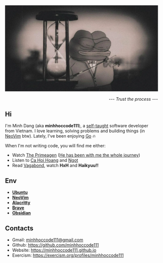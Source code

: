 ![Pepe Violin](pepe-violin.webp)

<div align="right"><i>--- Trust the process ---</i></div>

## Hi

I'm Minh Dang (aka **minhhoccode111**), a [self-taught](https://www.theodinproject.com/) software developer from Vietnam.
I love learning, solving problems and building things (in [NeoVim](https://github.com/minhhoccode111/nvim) btw).
Lately, I've been enjoying [Go](https://go.dev/) 🔥

When I'm not writing code, you will find me either:

- Watch [The Primeagen](https://www.youtube.com/watch?v=QIyc6NKS5J0) ([He has been with me the whole journey](https://www.youtube.com/watch?v=96VlfN7ViyE))
- Listen to [Ca Hoi Hoang](https://www.youtube.com/@cahoihoang) and [Ngot](https://www.youtube.com/c/Ng%E1%BB%8Dtband)
- Read [Vagabond](https://drive.google.com/drive/u/0/folders/1o7A4S189u5SZyDmnbok3sN9rvu3q39me), watch **HxH** and **Haikyuu!!**

## Env

- **[Ubuntu](https://ubuntu.com/)**
- **[NeoVim](https://neovim.io/)**
- **[Alacritty](https://alacritty.org/)**
- **[Brave](https://brave.com/)**
- **[Obsidian](https://obsidian.md/)**

## Contacts

- Gmail: <minhhoccode111@gmail.com>
- Github: <https://github.com/minhhoccode111>
- Website: <https://minhhoccode111.github.io>
- Exercism: <https://exercism.org/profiles/minhhoccode111>

<!-- <div class="youtube-wrapper" style="position: relative; width: 75%; padding-bottom: 42.1875%; margin: 1rem auto;"> -->
<!-- <div class="youtube-wrapper" style="position: relative; width: 100%; padding-bottom: 56.25%; margin: 1rem auto;"> -->
<!--   <iframe -->
<!--     style="position: absolute; top: 0; left: 0; width: 100%; height: 100%; border: none;" -->
<!--     src="https://www.youtube.com/embed/QIyc6NKS5J0" -->
<!--     allow="accelerometer; autoplay; encrypted-media; gyroscope; picture-in-picture" -->
<!--     allowfullscreen -->
<!--   ></iframe> -->
<!-- </div> -->
